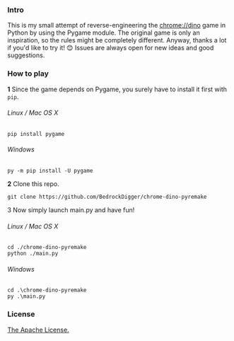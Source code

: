 ### Intro
This is my small attempt of reverse-engineering the [chrome://dino](chrome://dino "Click on this only if you're on a chromium-based browser XD") game in Python by using the Pygame module. The original game is only an inspiration, so the rules might be completely different.
Anyway, thanks a lot if you'd like to try it! 😊
Issues are always open for new ideas and good suggestions.

### How to play
**1** Since the game depends on Pygame, you surely have to install it first with `pip`.
###### Linux / Mac OS X
```shell
pip install pygame
```
###### Windows
```shell
py -m pip install -U pygame
```
**2** Clone this repo.
```shell
git clone https://github.com/BedrockDigger/chrome-dino-pyremake
```
3 Now simply launch main.py and have fun!
###### Linux / Mac OS X
```shell
cd ./chrome-dino-pyremake
python ./main.py
```
###### Windows
```shell
cd .\chrome-dino-pyremake
py .\main.py
```
### License
[The Apache License.](https://www.apache.org/licenses/LICENSE-2.0)